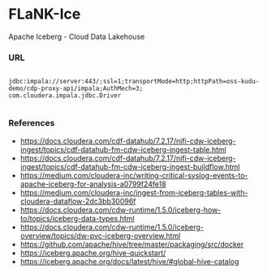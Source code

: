 # FLaNK-Ice
Apache Iceberg - Cloud Data Lakehouse


### URL

````

jdbc:impala://server:443/;ssl=1;transportMode=http;httpPath=oss-kudu-demo/cdp-proxy-api/impala;AuthMech=3;
com.cloudera.impala.jdbc.Driver


````


### References

* https://docs.cloudera.com/cdf-datahub/7.2.17/nifi-cdw-iceberg-ingest/topics/cdf-datahub-fm-cdw-iceberg-ingest-table.html
* https://docs.cloudera.com/cdf-datahub/7.2.17/nifi-cdw-iceberg-ingest/topics/cdf-datahub-fm-cdw-iceberg-ingest-buildflow.html
* https://medium.com/cloudera-inc/writing-critical-syslog-events-to-apache-iceberg-for-analysis-a0799f24fe18
* https://medium.com/cloudera-inc/ingest-from-iceberg-tables-with-cloudera-dataflow-2dc3bb30096f
* https://docs.cloudera.com/cdw-runtime/1.5.0/iceberg-how-to/topics/iceberg-data-types.html
* https://docs.cloudera.com/cdw-runtime/1.5.0/iceberg-overview/topics/dw-pvc-iceberg-overview.html
* https://github.com/apache/hive/tree/master/packaging/src/docker
* https://iceberg.apache.org/hive-quickstart/
* https://iceberg.apache.org/docs/latest/hive/#global-hive-catalog
